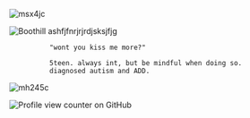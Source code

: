 ![msx4jc](https://github.com/user-attachments/assets/7a03b0cf-d539-4c2f-b5df-d9ec90f1fc4a)

![Boothill ashfjfnrjrjrdjsksjfjg](https://github.com/user-attachments/assets/7b005eeb-e9c8-4d2d-a717-eb804da1de39)
               
              "wont you kiss me more?"

              5teen. always int, but be mindful when doing so. 
              diagnosed autism and ADD.

![mh245c](https://github.com/user-attachments/assets/4789f840-969a-40ad-8c8a-cc7339eeb9b6)

![Profile view counter on GitHub](https://komarev.com/ghpvc/?username=artexyc)



